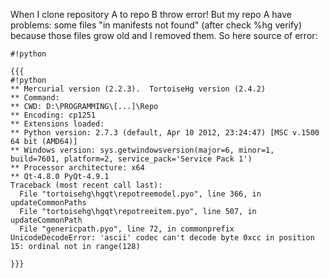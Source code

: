 When I clone repository A to repo B throw error!
But my repo A have problems: some files "in manifests not found" (after check %hg verify) because those files grow old and I removed them.
So here source of error:


```
#!python

{{{
#!python
** Mercurial version (2.2.3).  TortoiseHg version (2.4.2)
** Command: 
** CWD: D:\PROGRAMMING\[...]\Repo
** Encoding: cp1251
** Extensions loaded: 
** Python version: 2.7.3 (default, Apr 10 2012, 23:24:47) [MSC v.1500 64 bit (AMD64)]
** Windows version: sys.getwindowsversion(major=6, minor=1, build=7601, platform=2, service_pack='Service Pack 1')
** Processor architecture: x64
** Qt-4.8.0 PyQt-4.9.1
Traceback (most recent call last):
  File "tortoisehg\hgqt\repotreemodel.pyo", line 366, in updateCommonPaths
  File "tortoisehg\hgqt\repotreeitem.pyo", line 507, in updateCommonPath
  File "genericpath.pyo", line 72, in commonprefix
UnicodeDecodeError: 'ascii' codec can't decode byte 0xcc in position 15: ordinal not in range(128)

}}}
```